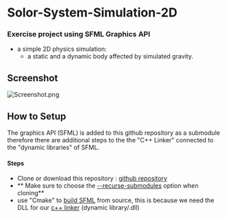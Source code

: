 # Solor-System-Simulation-2D

### Exercise project using SFML Graphics API 
- a simple 2D physics simulation:
  - a static and a dynamic body affected by simulated gravity.  

## Screenshot
![Screenshot.png](https://trello-attachments.s3.amazonaws.com/5dd6b3a80a513e0ac0bd38eb/5f3bba93fe4f8c14ff6b2f6c/84d87068531fa2692287b2e229939df5/Screenshot.png)

## How to Setup
The graphics API (SFML) is added to this github repository as a submodule therefore there are additional steps to the the "C++ Linker" connected to the "dynamic libraries" of SFML. 
#### Steps
- Clone or download this repository : [github repository](https://github.com/spil3141/Solor-System-Simulation-2D.git)
- ** Make sure to choose the [--recurse-submodules](https://git-scm.com/book/en/v2/Git-Tools-Submodules) option when cloning**
- use "Cmake" to [build SFML](https://www.youtube.com/watch?v=pLy69V2F_8M) from source, this is because we need the DLL for our [c++ linker](https://www.youtube.com/watch?v=H4s55GgAg0I&t=259s) (dynamic library/.dll) 
